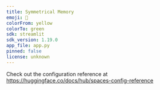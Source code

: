 ```yaml
---
title: Symmetrical Memory
emoji: 🏃
colorFrom: yellow
colorTo: green
sdk: streamlit
sdk_version: 1.19.0
app_file: app.py
pinned: false
license: unknown
---
```


Check out the configuration reference at https://huggingface.co/docs/hub/spaces-config-reference
